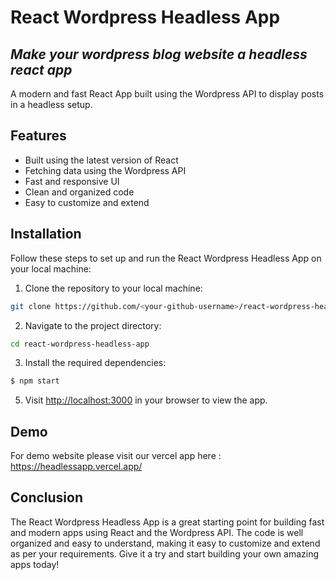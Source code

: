 # React Wordpress Headless App
## _Make your wordpress blog website a headless react app_

A modern and fast React App built using the Wordpress API to display posts in a headless setup.

## Features
-    Built using the latest version of React
-    Fetching data using the Wordpress API
-    Fast and responsive UI
-    Clean and organized code
-    Easy to customize and extend

## Installation
Follow these steps to set up and run the React Wordpress Headless App on your local machine:
1. Clone the repository to your local machine:
```sh
git clone https://github.com/<your-github-username>/react-wordpress-headless-app.git
```
2. Navigate to the project directory:
```sh
cd react-wordpress-headless-app
```
3. Install the required dependencies:

```sh
$ npm start
```

5. Visit [http://localhost:3000](http://localhost:3000) in your browser to view the app.



## Demo 

For demo website please visit our vercel app here : https://headlessapp.vercel.app/

## Conclusion

The React Wordpress Headless App is a great starting point for building fast and modern apps using React and the Wordpress API. The code is well organized and easy to understand, making it easy to customize and extend as per your requirements. Give it a try and start building your own amazing apps today!

